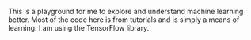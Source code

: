 This is a playground for me to explore and understand machine learning better. Most of the code here is from tutorials and is simply a means of learning. I am using the TensorFlow library.
